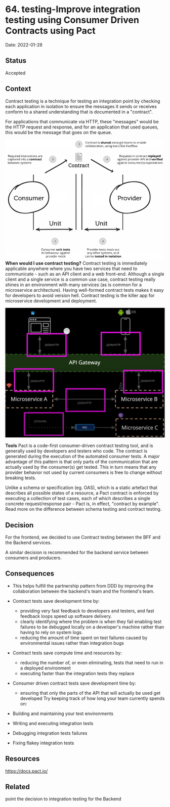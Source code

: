 # 64. testing-Improve integration testing using Consumer Driven Contracts using Pact

Date: 2022-01-28

## Status

Accepted

## Context
Contract testing is a technique for testing an integration point by checking each application in isolation to ensure the messages it sends or receives conform to a shared understanding that is documented in a "contract".

For applications that communicate via HTTP, these "messages" would be the HTTP request and response, and for an application that used queues, this would be the message that goes on the queue.

![CDC Overview](../images/testing/cdc-overview.png)
**When would I use contract testing?**
Contract testing is immediately applicable anywhere where you have two services that need to communicate - such as an API client and a web front-end. Although a single client and a single service is a common use case, contract testing really shines in an environment with many services (as is common for a microservice architecture). Having well-formed contract tests makes it easy for developers to avoid version hell. Contract testing is the killer app for microservice development and deployment.

![integration endpoints](../images/testing/cdc-integration-endpoints.png)

**Tools**
Pact is a code-first consumer-driven contract testing tool, and is generally used by developers and testers who code. The contract is generated during the execution of the automated consumer tests. A major advantage of this pattern is that only parts of the communication that are actually used by the consumer(s) get tested. This in turn means that any provider behavior not used by current consumers is free to change without breaking tests.

Unlike a schema or specification (eg. OAS), which is a static artefact that describes all possible states of a resource, a Pact contract is enforced by executing a collection of test cases, each of which describes a single concrete request/response pair - Pact is, in effect, "contract by example". Read more on the difference between schema testing and contract testing.

## Decision
For the frontend, we decided to use Contract testing between the BFF and the Backend services.

A similar decision is recommended for the backend service between consumers and producers.

## Consequences
- This helps fulfill the partnership pattern from DDD by improving the collaboration between the backend's team and the frontend's team.
- Contract tests save development time by:
    - providing very fast feedback to developers and testers, and fast feedback loops speed up software delivery.
    - clearly identifying where the problem is when they fail
enabling test failures to be debugged locally on a developer's machine rather than having to rely on system logs.
    - reducing the amount of time spent on test failures caused by environmental issues rather than integration bugs
- Contract tests save compute time and resources by:
    - reducing the number of, or even eliminating, tests that need to run in a deployed environment
    - executing faster than the integration tests they replace
- Consumer driven contract tests save development time by:
    - ensuring that only the parts of the API that will actually be used get developed
Try keeping track of how long your team currently spends on:

- Building and maintaining your test environments
- Writing and executing integration tests
- Debugging integration tests failures
- Fixing flakey integration tests

## Resources
https://docs.pact.io/
## Related
point the decision to integration testing for the Backend